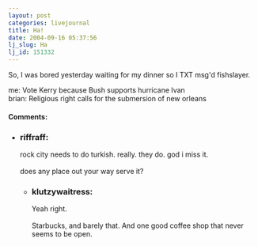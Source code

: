 ```yaml
---
layout: post
categories: livejournal
title: Ha!
date: 2004-09-16 05:37:56
lj_slug: Ha
lj_id: 151332
---
```

So, I was bored yesterday waiting for my dinner so I TXT msg'd fishslayer.  



me: Vote Kerry because Bush supports hurricane Ivan  
brian: Religious right calls for the submersion of new orleans


<div id="comments"><h4>Comments:</h4><div class="lj-comments"><ul>
<li><h3>riffraff: </h3>
<a id="comment-567"></a>
<p>rock city needs to do turkish.  really.  they do.  god i miss it.<br>
<br>
does any place out your way serve it?</p>
<ul>
<li><h3>klutzywaitress: </h3>
<a id="comment-569"></a>
<p>Yeah right.<br>
<br>
Starbucks, and barely that. And one good coffee shop that never seems to be open.</p>
</li>
</ul>
</li>
</ul></div></div>
